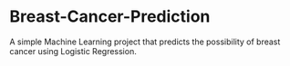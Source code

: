# Breast-Cancer-Prediction
A simple Machine Learning project that predicts the possibility of breast cancer using Logistic Regression.
